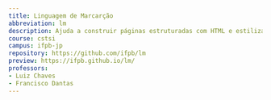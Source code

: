 ```yaml
---
title: Linguagem de Marcarção
abbreviation: lm
description: Ajuda a construir páginas estruturadas com HTML e estilizadas com CSS, além do uso de bibliotecas CSS.
course: cstsi
campus: ifpb-jp
repository: https://github.com/ifpb/lm
preview: https://ifpb.github.io/lm/
professors:
- Luiz Chaves
- Francisco Dantas
---
```

